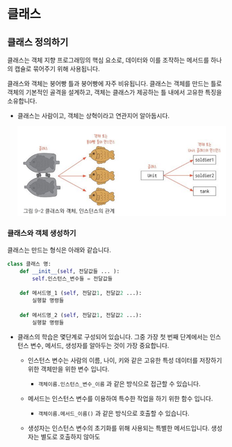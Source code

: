 # 클래스 

## 클래스 정의하기 

클래스는 객체 지향 프로그래밍의 핵심 요소로, 데이터와 이를 조작하는 메서드를 하나의 캡슐로 묶어주기 위해 사용됩니다.   

클래스와 객체는 붕어빵 틀과 붕어빵에 자주 비유됩니다. 클래스는 객체를 만드는 틀로 객체의 기본적인 골격을 설계하고, 객체는 클래스가 제공하는 틀 내에서 고유한 특징을 소유합니다. 
- 클래스는 사람이고, 객체는 상혁이라고 연관지어 알아둡시다. 

    ![클래스와 객체](README.assets/images/image.png)

### 클래스와 객체 생성하기 

클래스는 만드는 형식은 아래와 같습니다. 

```python
class 클래스 명: 
    def __init__(self, 전달값들 ... ):
        self.인스턴스_변수들 = 전달값들

    def 메서드명_1 (self, 전달값1, 전달값2 ...):
        실행할 명령들

    def 메서드명_2 (self, 전달값1, 전달값2 ...):
        실행할 명령들
```

- 클래스의 학습은 몇단계로 구성되어 있습니다. 그중 가장 첫 번째 단계에서는 인스턴스 변수, 메서드, 생성자를 알아두는 것이 가장 중요합니다.

    - 인스턴스 변수는 사람의 이름, 나이, 키와 같은 고유한 특성 데이터를 저장하기 위한 객체만을 위한 변수 입니다. 
        - `객체이름.인스턴스_변수_이름` 과 같은 방식으로 접근할 수 있습니다.

    - 메서드는 인스턴스 변수를 이용하여 특수한 작업을 하기 위한 함수 입니다. 
        - `객체이름.메서드_이름()` 과 같은 방식으로 호출할 수 있습니다.
        
    - 생성자는 인스턴스 변수의 초기화를 위해 사용되는 특별한 메서드입니다. 생성자는 별도로 호출하지 않아도 
